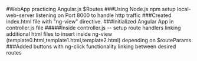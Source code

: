 #WebApp practicing Angular.js $Routes
###Using Node.js npm setup local-web-server listening on Port 8000 to handle http traffic
###Created index.html file with "ng-view" directive.
###Initialized Angular App in controller.js file 
#####Inside controller.js --  setup route handlers linking additional html files to insert inside ng-view (template0.html,template1.html,template2.html) depending on $routeParams
###Added buttons with ng-click functionality linking between desired routes
